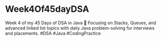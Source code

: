 # Week4Of45dayDSA
Week 4 of my 45 Days of DSA in Java 🚀 Focusing on Stacks, Queues, and advanced linked list topics with daily Java problem-solving for interviews and placements. #DSA #Java #CodingPractice
